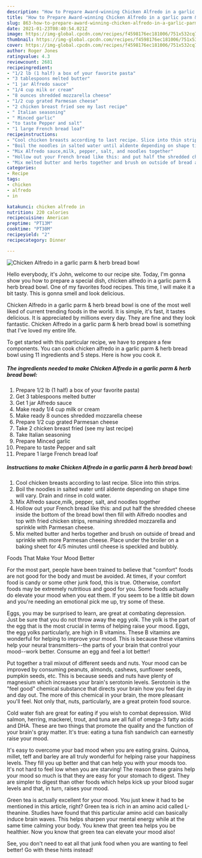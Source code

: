 ```yaml
---
description: "How to Prepare Award-winning Chicken Alfredo in a garlic parm &amp;amp; herb bread bowl"
title: "How to Prepare Award-winning Chicken Alfredo in a garlic parm &amp;amp; herb bread bowl"
slug: 863-how-to-prepare-award-winning-chicken-alfredo-in-a-garlic-parm-and-amp-herb-bread-bowl
date: 2021-01-23T08:40:54.021Z
image: https://img-global.cpcdn.com/recipes/f4598176ec181006/751x532cq70/chicken-alfredo-in-a-garlic-parm-herb-bread-bowl-recipe-main-photo.jpg
thumbnail: https://img-global.cpcdn.com/recipes/f4598176ec181006/751x532cq70/chicken-alfredo-in-a-garlic-parm-herb-bread-bowl-recipe-main-photo.jpg
cover: https://img-global.cpcdn.com/recipes/f4598176ec181006/751x532cq70/chicken-alfredo-in-a-garlic-parm-herb-bread-bowl-recipe-main-photo.jpg
author: Roger Jones
ratingvalue: 4.3
reviewcount: 2681
recipeingredient:
- "1/2 lb (1 half) a box of your favorite pasta"
- "3 tablespoons melted butter"
- "1 jar Alfredo sauce"
- "1/4 cup milk or cream"
- "8 ounces shredded mozzarella cheese"
- "1/2 cup grated Parmesan cheese"
- "2 chicken breast fried see my last recipe"
- " Italian seasoning"
- " Minced garlic"
- "to taste Pepper and salt"
- "1 large French bread loaf"
recipeinstructions:
- "Cool chicken breasts according to last recipe. Slice into thin strips."
- "Boil the noodles in salted water until aldente depending on shape time will vary. Drain and rinse in cold water."
- "Mix Alfredo sauce,milk, pepper, salt, and noodles together"
- "Hollow out your French bread like this: and put half the shredded cheese inside the bottom of the bread bowl then fill with Alfredo noodles and top with fried chicken strips, remaining shredded mozzarella and sprinkle with Parmesan cheese."
- "Mix melted butter and herbs together and brush on outside of bread and sprinkle with more Parmesan cheese. Place under the broiler on a baking sheet for 4/5 minutes until cheese is speckled and bubbly."
categories:
- Recipe
tags:
- chicken
- alfredo
- in

katakunci: chicken alfredo in 
nutrition: 220 calories
recipecuisine: American
preptime: "PT13M"
cooktime: "PT30M"
recipeyield: "2"
recipecategory: Dinner

---
```



![Chicken Alfredo in a garlic parm &amp; herb bread bowl](https://img-global.cpcdn.com/recipes/f4598176ec181006/751x532cq70/chicken-alfredo-in-a-garlic-parm-herb-bread-bowl-recipe-main-photo.jpg)

Hello everybody, it's John, welcome to our recipe site. Today, I'm gonna show you how to prepare a special dish, chicken alfredo in a garlic parm &amp; herb bread bowl. One of my favorites food recipes. This time, I will make it a bit tasty. This is gonna smell and look delicious.



Chicken Alfredo in a garlic parm &amp; herb bread bowl is one of the most well liked of current trending foods in the world. It is simple, it's fast, it tastes delicious. It is appreciated by millions every day. They are fine and they look fantastic. Chicken Alfredo in a garlic parm &amp; herb bread bowl is something that I've loved my entire life.


To get started with this particular recipe, we have to prepare a few components. You can cook chicken alfredo in a garlic parm &amp; herb bread bowl using 11 ingredients and 5 steps. Here is how you cook it.

<!--inarticleads1-->

##### The ingredients needed to make Chicken Alfredo in a garlic parm &amp; herb bread bowl:

1. Prepare 1/2 lb (1 half) a box of your favorite pasta)
1. Get 3 tablespoons melted butter
1. Get 1 jar Alfredo sauce
1. Make ready 1/4 cup milk or cream
1. Make ready 8 ounces shredded mozzarella cheese
1. Prepare 1/2 cup grated Parmesan cheese
1. Take 2 chicken breast fried (see my last recipe)
1. Take  Italian seasoning
1. Prepare  Minced garlic
1. Prepare to taste Pepper and salt
1. Prepare 1 large French bread loaf




<!--inarticleads2-->

##### Instructions to make Chicken Alfredo in a garlic parm &amp; herb bread bowl:

1. Cool chicken breasts according to last recipe. Slice into thin strips.
1. Boil the noodles in salted water until aldente depending on shape time will vary. Drain and rinse in cold water.
1. Mix Alfredo sauce,milk, pepper, salt, and noodles together
1. Hollow out your French bread like this: and put half the shredded cheese inside the bottom of the bread bowl then fill with Alfredo noodles and top with fried chicken strips, remaining shredded mozzarella and sprinkle with Parmesan cheese.
1. Mix melted butter and herbs together and brush on outside of bread and sprinkle with more Parmesan cheese. Place under the broiler on a baking sheet for 4/5 minutes until cheese is speckled and bubbly.




Foods That Make Your Mood Better


For the most part, people have been trained to believe that "comfort" foods are not good for the body and must be avoided. At times, if your comfort food is candy or some other junk food, this is true. Otherwise, comfort foods may be extremely nutritious and good for you. Some foods actually do elevate your mood when you eat them. If you seem to be a little bit down and you're needing an emotional pick me up, try some of these.

Eggs, you may be surprised to learn, are great at combating depression. Just be sure that you do not throw away the egg yolk. The yolk is the part of the egg that is the most crucial in terms of helping raise your mood. Eggs, the egg yolks particularly, are high in B vitamins. These B vitamins are wonderful for helping to improve your mood. This is because these vitamins help your neural transmitters--the parts of your brain that control your mood--work better. Consume an egg and feel a lot better!

Put together a trail mixout of different seeds and nuts. Your mood can be improved by consuming peanuts, almonds, cashews, sunflower seeds, pumpkin seeds, etc. This is because seeds and nuts have plenty of magnesium which increases your brain's serotonin levels. Serotonin is the "feel good" chemical substance that directs your brain how you feel day in and day out. The more of this chemical in your brain, the more pleasant you'll feel. Not only that, nuts, particularly, are a great protein food source.

Cold water fish are great for eating if you wish to combat depression. Wild salmon, herring, mackerel, trout, and tuna are all full of omega-3 fatty acids and DHA. These are two things that promote the quality and the function of your brain's gray matter. It's true: eating a tuna fish sandwich can earnestly raise your mood. 

It's easy to overcome your bad mood when you are eating grains. Quinoa, millet, teff and barley are all truly wonderful for helping raise your happiness levels. They fill you up better and that can help you with your moods too. It's not hard to feel low when you are starving! The reason these grains help your mood so much is that they are easy for your stomach to digest. They are simpler to digest than other foods which helps kick up your blood sugar levels and that, in turn, raises your mood.

Green tea is actually excellent for your mood. You just knew it had to be mentioned in this article, right? Green tea is rich in an amino acid called L-theanine. Studies have found that this particular amino acid can basically induce brain waves. This helps sharpen your mental energy while at the same time calming your body. You knew that green tea helps you be healthier. Now you know that green tea can elevate your mood also!

See, you don't need to eat all that junk food when you are wanting to feel better! Go  with  these hints  instead!

